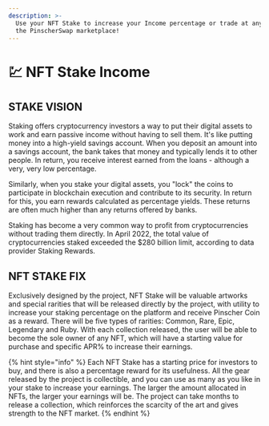 ```yaml
---
description: >-
  Use your NFT Stake to increase your Income percentage or trade at any time on
  the PinscherSwap marketplace!
---
```


# 💹 NFT Stake Income

## STAKE VISION

Staking offers cryptocurrency investors a way to put their digital assets to work and earn passive income without having to sell them. It's like putting money into a high-yield savings account. When you deposit an amount into a savings account, the bank takes that money and typically lends it to other people. In return, you receive interest earned from the loans - although a very, very low percentage.

Similarly, when you stake your digital assets, you "lock" the coins to participate in blockchain execution and contribute to its security. In return for this, you earn rewards calculated as percentage yields. These returns are often much higher than any returns offered by banks.

Staking has become a very common way to profit from cryptocurrencies without trading them directly. In April 2022, the total value of cryptocurrencies staked exceeded the $280 billion limit, according to data provider Staking Rewards.

## NFT STAKE FIX

Exclusively designed by the project, NFT Stake will be valuable artworks and special rarities that will be released directly by the project, with utility to increase your staking percentage on the platform and receive Pinscher Coin as a reward. There will be five types of rarities: Common, Rare, Epic, Legendary and Ruby. With each collection released, the user will be able to become the sole owner of any NFT, which will have a starting value for purchase and specific APR% to increase their earnings.

{% hint style="info" %}
Each NFT Stake has a starting price for investors to buy, and there is also a percentage reward for its usefulness. All the gear released by the project is collectible, and you can use as many as you like in your stake to increase your earnings. The larger the amount allocated in NFTs, the larger your earnings will be. The project can take months to release a collection, which reinforces the scarcity of the art and gives strength to the NFT market.
{% endhint %}
